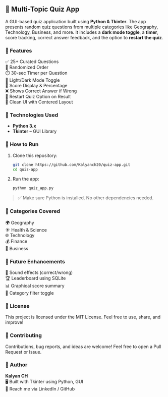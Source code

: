 ## 🌟 Multi-Topic Quiz App
A GUI-based quiz application built using **Python & Tkinter**. The app presents random quiz questions from multiple categories like Geography, Technology, Business, and more. It includes a **dark mode toggle**, a **timer**, score tracking, correct answer feedback, and the option to **restart the quiz**.

### 🎯 Features
✅ 25+ Curated Questions  
🧠 Randomized Order  
⏱️ 30-sec Timer per Question  
🌙 Light/Dark Mode Toggle  
🎯 Score Display & Percentage  
❌ Shows Correct Answer if Wrong  
🔁 Restart Quiz Option on Result  
🎨 Clean UI with Centered Layout

### 📁 Technologies Used
- **Python 3.x**
- **Tkinter** – GUI Library
### 🚀 How to Run
1. Clone this repository:
   ```bash
   git clone https://github.com/Kalyanch20/quiz-app.git
   cd quiz-app
   ```
2. Run the app:
   ```bash
   python quiz_app.py
   ```
> ✅ Make sure Python is installed. No other dependencies needed.

### 🧠 Categories Covered
🌍 Geography  
☀️ Health & Science  
🌐 Technology  
💰 Finance  
🛒 Business

### 📌 Future Enhancements
🎵 Sound effects (correct/wrong)  
🏆 Leaderboard using SQLite  
📊 Graphical score summary  
🔄 Category filter toggle

### 📃 License
This project is licensed under the MIT License. Feel free to use, share, and improve!

### 🤝 Contributing
Contributions, bug reports, and ideas are welcome! Feel free to open a Pull Request or Issue.

### 👤 Author
**Kalyan CH**  
🖥️ Built with Tkinter using Python, GUI  
📧 Reach me via LinkedIn / GitHub
